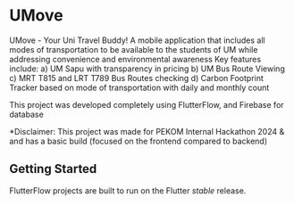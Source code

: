 # UMove

UMove - Your Uni Travel Buddy! A mobile application that includes all modes of transportation to be available to the students of UM while addressing convenience and environmental awareness
Key features include:
a) UM Sapu with transparency in pricing
b) UM Bus Route Viewing 
c) MRT T815 and LRT T789 Bus Routes checking
d) Carbon Footprint Tracker based on mode of transportation with daily and monthly count

This project was developed completely using FlutterFlow, and Firebase for database

*Disclaimer: This project was made for PEKOM Internal Hackathon 2024 & and has a basic build (focused on the frontend compared to backend)

## Getting Started

FlutterFlow projects are built to run on the Flutter _stable_ release.
